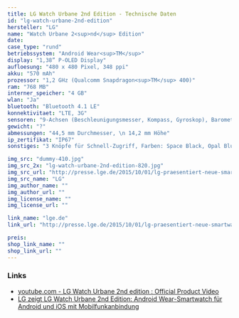 ```yaml
---
title: LG Watch Urbane 2nd Edition - Technische Daten
id: "lg-watch-urbane-2nd-edition"
hersteller: "LG"
name: "Watch Urbane 2<sup>nd</sup> Edition"
date: 
case_type: "rund"
betriebssystem: "Android Wear<sup>TM</sup>"
display: "1,38” P-OLED Display"
aufloesung: "480 x 480 Pixel, 348 ppi"
akku: "570 mAh"
prozessor: "1,2 GHz (Qualcomm Snapdragon<sup>TM</sup> 400)"
ram: "768 MB"
interner_speicher: "4 GB"
wlan: "Ja"
bluetooth: "Bluetooth 4.1 LE"
konnektivitaet: "LTE, 3G"
sensoren: "9-Achsen (Beschleunigungsmesser, Kompass, Gyroskop), Barometer, Optischer Pulsmesser (PPG), GPS"
gewicht: "?"
abmessungen: "44,5 mm Durchmesser, \n 14,2 mm Höhe"
ip_zertifikat: "IP67"
sonstiges: "3 Knöpfe für Schnell-Zugriff, Farben: Space Black, Opal Blue, Opal Blue, Luxe White, Signature Brown"

img_src: "dummy-410.jpg"
img_src_2x: "lg-watch-urbane-2nd-edition-820.jpg"
img_src_url: "http://presse.lge.de/2015/10/01/lg-praesentiert-neue-smartwatch-mit-android-wear-und-lte/"
img_src_name: "LG"
img_author_name: ""
img_author_url: ""
img_license_name: ""
img_license_url: ""

link_name: "lge.de"
link_url: "http://presse.lge.de/2015/10/01/lg-praesentiert-neue-smartwatch-mit-android-wear-und-lte/"

preis: 
shop_link_name: ""
shop_link_url: ""
---
```


### Links
* [youtube.com - LG Watch Urbane 2nd edition : Official Product Video](https://www.youtube.com/watch?v=FdRymDRtPJA)
* [LG zeigt LG Watch Urbane 2nd Edition: Android Wear-Smartwatch für Android und iOS mit Mobilfunkanbindung](http://stadt-bremerhaven.de/lg-zeigt-lg-watch-urbane-2nd-edition-android-wear-smartwatch-fuer-android-und-ios-mit-mobilfunkanbindung/)
